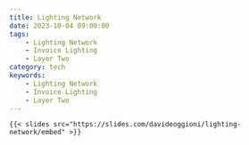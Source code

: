 ```yaml
---
title: Lighting Network
date: 2023-10-04 09:00:00
tags:
    - Lighting Network
    - Invoice Lighting
    - Layer Two
category: tech
keywords:
    - Lighting Network
    - Invoice Lighting
    - Layer Two
---
```


    {{< slides src="https://slides.com/davideoggioni/lighting-network/embed" >}}